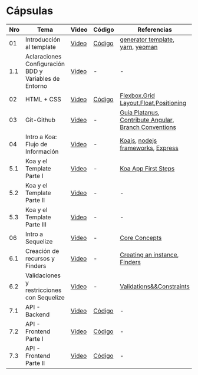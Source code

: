 # Cápsulas

|Nro | Tema | Video | Código | Referencias |
|----|-------|-------|--------------|--------|
| 01 |Introducción al template | [Video](https://drive.google.com/file/d/1gWmIK0MJz624SOWCv7_yMyu5NIXF2l1U/view?usp=sharing) | [Código](./cápsula_01) | [generator template](https://github.com/IIC2513/generator-template), [yarn](https://yarnpkg.com/), [yeoman](https://yeoman.io/) |
|1.1 |Aclaraciones Configuración BDD y Variables de Entorno | [Video](https://www.loom.com/share/bcab680b19d44d0c9a6e7a338564e1cd) | - | - |
| 02 | HTML + CSS | [Video](https://www.loom.com/share/261a7da3636c4c02a87f7490372bea6f) | [Código](./cápsula_02/src) | [Flexbox](https://css-tricks.com/snippets/css/a-guide-to-flexbox/),[Grid Layout](https://css-tricks.com/snippets/css/complete-guide-grid/),[Float](https://css-tricks.com/all-about-floats/),[Positioning](https://css-tricks.com/almanac/properties/p/position/)|
| 03 | Git-Github | [Video](https://www.loom.com/share/1a91db8cb45047d1bced18c0f0503794) | - | [Guia Platanus](https://la-guia.platan.us/setup/proyectos/git), [Contribute Angular](https://github.com/angular/angular/blob/22b96b9/CONTRIBUTING.md#type), [Branch Conventions](https://idiv-biodiversity.github.io/git-knowledge-base/branch-naming-conventions.html)|
| 04 | Intro a Koa: Flujo de Información | [Video](https://www.loom.com/share/c7a7e83b218b4acdbe5b60f4f8ffd7f2) | - | [Koajs](https://koajs.com/), [nodejs frameworks](https://www.cleveroad.com/blog/the-best-node-js-framework-for-your-project--express-js--koa-js-or-sails-js), [Express](https://developer.mozilla.org/en-US/docs/Learn/Server-side/Express_Nodejs/routes)|
| 5.1 | Koa y el Template Parte I | [Video](https://www.loom.com/share/4c49a3b11a274dd8ab1c4be683b1990e) | - | [Koa App First Steps](https://blog.logrocket.com/first-steps-with-koa-js/) |
| 5.2 | Koa y el Template Parte II | [Video](https://www.loom.com/share/ed97f5bc4c2441839b4a1e8313d3fb42) | - | - |
| 5.3 | Koa y el Template Parte III | [Video](https://www.loom.com/share/5461a2a880d14b9482e80fc74397d386) | - | - |
| 06 | Intro a Sequelize |  [Video](https://www.loom.com/share/bb15334c56d34cddb0599eea2750d370) | - | [Core Concepts](https://sequelize.org/docs/v6/category/core-concepts/) |
| 6.1 | Creación de recursos y Finders | [Video](https://www.loom.com/share/f0aed6caafea477cbb52f2866abd7c40) | - | [Creating an instance](https://sequelize.org/docs/v6/core-concepts/model-instances/), [Finders](https://sequelize.org/docs/v6/core-concepts/model-querying-finders/) |
| 6.2 | Validaciones y restricciones con Sequelize | [Video](https://www.loom.com/share/c03f9aad95db4b9f8d41e9839d16e5a4) | - | [Validations&&Constraints](https://sequelize.org/docs/v6/core-concepts/validations-and-constraints/)|
| 7.1 | API - Backend | [Video](https://loom.com/share/a47fc64e37c24ec4bf57830e6c834bbc) | [Código](https://github.com/IIC2513-2022/dcc-azar) | - |
| 7.2 | API - Frontend Parte I | [Video](https://www.loom.com/share/d349c2a3b3d9449fb0b15756cee8f819) | [Código](https://github.com/IIC2513-2022/dcc-azar-frontend) | - |
| 7.3 | API - Frontend Parte II | [Video](https://www.loom.com/share/7f6ffaeacaa24326935e75f544643da8) | [Código](https://github.com/IIC2513-2022/dcc-azar-frontend) | - |
